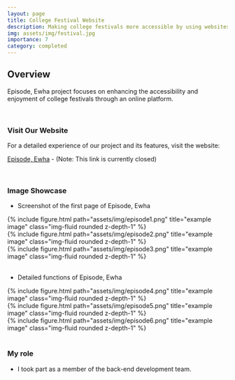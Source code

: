 ```yaml
---
layout: page
title: College Festival Website
description: Making college festivals more accessible by using websites
img: assets/img/festival.jpg
importance: 7
category: completed
---
```


## Overview
Episode, Ewha project focuses on enhancing the accessibility and enjoyment of college festivals through an online platform.

<br>

### Visit Our Website
For a detailed experience of our project and its features, visit the website:

[Episode, Ewha](http://ewhafestival2019.herokuapp.com/) - (Note: This link is currently closed)

<br>

### Image Showcase
- Screenshot of the first page of Episode, Ewha 

<div class="row">
    <div class="col-sm mt-3 mt-md-0">
        {% include figure.html path="assets/img/episode1.png" title="example image" class="img-fluid rounded z-depth-1" %}
    </div>
    <div class="col-sm mt-3 mt-md-0">
        {% include figure.html path="assets/img/episode2.png" title="example image" class="img-fluid rounded z-depth-1" %}
    </div>
    <div class="col-sm mt-3 mt-md-0">
        {% include figure.html path="assets/img/episode3.png" title="example image" class="img-fluid rounded z-depth-1" %}
    </div>
</div>

<br>

- Detailed functions of Episode, Ewha

<div class="row">
    <div class="col-sm mt-3 mt-md-0">
        {% include figure.html path="assets/img/episode4.png" title="example image" class="img-fluid rounded z-depth-1" %}
    </div>
    <div class="col-sm mt-3 mt-md-0">
        {% include figure.html path="assets/img/episode5.png" title="example image" class="img-fluid rounded z-depth-1" %}
    </div>
    <div class="col-sm mt-3 mt-md-0">
        {% include figure.html path="assets/img/episode6.png" title="example image" class="img-fluid rounded z-depth-1" %}
    </div>
</div>

<br>

### My role
- I took part as a member of the back-end development team.
